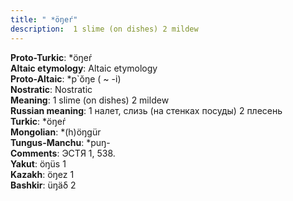 ```yaml
---
title: " *öŋeŕ"
description:  1 slime (on dishes) 2 mildew
---
```


<strong>Proto-Turkic</strong>:  *öŋeŕ<br>
<strong>Altaic etymology</strong>:  Altaic etymology<br>
<strong> Proto-Altaic</strong>:  *p`ŏŋe ( ~ -i)<br>
<strong>Nostratic</strong>:  Nostratic<br>
<strong>Meaning</strong>:  1 slime (on dishes) 2 mildew<br>
<strong>Russian meaning</strong>:  1 налет, слизь (на стенках посуды) 2 плесень<br>
<strong>Turkic</strong>:  *öŋeŕ<br>
<strong>Mongolian</strong>:  *(h)öŋgür<br>
<strong>Tungus-Manchu</strong>:  *puŋ-<br>
<strong>Comments</strong>:  ЭСТЯ 1, 538.<br>
<strong>Yakut</strong>:  öŋüs 1<br>
<strong>Kazakh</strong>:  öŋez 1<br>
<strong>Bashkir</strong>:  üŋäδ 2<br>


